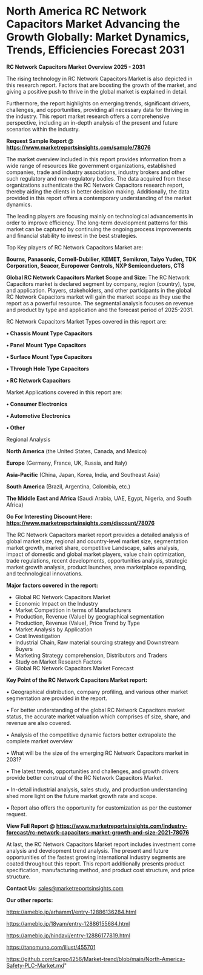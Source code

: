 # North America RC Network Capacitors Market Advancing the Growth Globally: Market Dynamics, Trends, Efficiencies Forecast 2031

<Strong> RC Network Capacitors Market Overview 2025 - 2031</strong>

The rising technology in RC Network Capacitors Market is also depicted in this research report. Factors that are boosting the growth of the market, and giving a positive push to thrive in the global market is explained in detail.

Furthermore, the report highlights on emerging trends, significant drivers, challenges, and opportunities, providing all necessary data for thriving in the industry. This report market research offers a comprehensive perspective, including an in-depth analysis of the present and future scenarios within the industry.

<strong>Request Sample Report @ <a href=https://www.marketreportsinsights.com/sample/78076>https://www.marketreportsinsights.com/sample/78076</a></strong>

The market overview included in this report provides information from a wide range of resources like government organizations, established companies, trade and industry associations, industry brokers and other such regulatory and non-regulatory bodies. The data acquired from these organizations authenticate the RC Network Capacitors research report, thereby aiding the clients in better decision making. Additionally, the data provided in this report offers a contemporary understanding of the market dynamics.

The leading players are focusing mainly on technological advancements in order to improve efficiency. The long-term development patterns for this market can be captured by continuing the ongoing process improvements and financial stability to invest in the best strategies.

Top Key players of RC Network Capacitors Market are:

<strong>Bourns, Panasonic, Cornell-Dubilier, KEMET, Semikron, Taiyo Yuden, TDK Corporation, Seacor, Europower Controls, NXP Semiconductors, CTS</strong>

<strong><b>Global RC Network Capacitors Market Scope and Size:</b></strong>
The RC Network Capacitors market is declared segment by company, region (country), type, and application. Players, stakeholders, and other participants in the global RC Network Capacitors market will gain the market scope as they use the report as a powerful resource. The segmental analysis focuses on revenue and product by type and application and the forecast period of 2025-2031.

RC Network Capacitors Market Types covered in this report are:

<strong>• Chassis Mount Type Capacitors

• Panel Mount Type Capacitors

• Surface Mount Type Capacitors

• Through Hole Type Capacitors

• RC Network Capacitors</strong>

Market Applications covered in this report are:

<strong>• Consumer Electronics

• Automotive Electronics

• Other</strong> 

Regional Analysis

<strong>North America</strong> (the United States, Canada, and Mexico)

<strong>Europe</strong> (Germany, France, UK, Russia, and Italy)

<strong>Asia-Pacific</strong> (China, Japan, Korea, India, and Southeast Asia)

<strong>South America</strong> (Brazil, Argentina, Colombia, etc.)

<strong>The Middle East and Africa</strong> (Saudi Arabia, UAE, Egypt, Nigeria, and South Africa)

<strong>Go For Interesting Discount Here: <a href=https://www.marketreportsinsights.com/discount/78076>https://www.marketreportsinsights.com/discount/78076</a></strong>

The RC Network Capacitors market report provides a detailed analysis of global market size, regional and country-level market size, segmentation market growth, market share, competitive Landscape, sales analysis, impact of domestic and global market players, value chain optimization, trade regulations, recent developments, opportunities analysis, strategic market growth analysis, product launches, area marketplace expanding, and technological innovations.

<strong><b>Major factors covered in the report:</b></strong>
<ul>
  <li>Global RC Network Capacitors Market </li>
  <li>Economic Impact on the Industry</li>
  <li>Market Competition in terms of Manufacturers</li>
  <li>Production, Revenue (Value) by geographical segmentation</li>
  <li>Production, Revenue (Value), Price Trend by Type</li>
  <li>Market Analysis by Application</li>
  <li>Cost Investigation</li>
  <li>Industrial Chain, Raw material sourcing strategy and Downstream Buyers</li>
  <li>Marketing Strategy comprehension, Distributors and Traders</li>
  <li>Study on Market Research Factors</li>
  <li>Global RC Network Capacitors Market Forecast</li>
</ul>

<strong><b>Key Point of the RC Network Capacitors Market report:</b></strong>

• Geographical distribution, company profiling, and various other market segmentation are provided in the report.

• For better understanding of the global RC Network Capacitors market status, the accurate market valuation which comprises of size, share, and revenue are also covered.

• Analysis of the competitive dynamic factors better extrapolate the complete market overview

• What will be the size of the emerging RC Network Capacitors market in 2031?

• The latest trends, opportunities and challenges, and growth drivers provide better construal of the RC Network Capacitors Market.

• In-detail industrial analysis, sales study, and production understanding shed more light on the future market growth rate and scope.

• Report also offers the opportunity for customization as per the customer request.

<strong><b>View Full Report @ <a href=https://www.marketreportsinsights.com/industry-forecast/rc-network-capacitors-market-growth-and-size-2021-78076>https://www.marketreportsinsights.com/industry-forecast/rc-network-capacitors-market-growth-and-size-2021-78076</a></b></strong>


At last, the RC Network Capacitors Market report includes investment come analysis and development trend analysis. The present and future opportunities of the fastest growing international industry segments are coated throughout this report. This report additionally presents product specification, manufacturing method, and product cost structure, and price structure.

<strong>Contact Us:</strong>
sales@marketreportsinsights.com

<strong>Our other reports:</strong>

<a href=https://ameblo.jp/arhamm1/entry-12886136284.html>https://ameblo.jp/arhamm1/entry-12886136284.html</a>

<a href=https://ameblo.jp/18yam/entry-12886155684.html>https://ameblo.jp/18yam/entry-12886155684.html</a>

<a href=https://ameblo.jp/hindavi/entry-12886177819.html>https://ameblo.jp/hindavi/entry-12886177819.html</a>

<a href=https://tanomuno.com/illust/455701>https://tanomuno.com/illust/455701</a>

<a href=https://github.com/cargo4256/Market-trend/blob/main/North-America-Safety-PLC-Market.md>https://github.com/cargo4256/Market-trend/blob/main/North-America-Safety-PLC-Market.md</a>"
